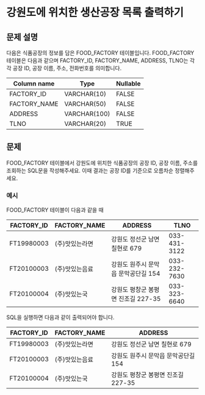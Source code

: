 # 강원도에 위치한 생산공장 목록 출력하기

## 문제 설명
다음은 식품공장의 정보를 담은 FOOD_FACTORY 테이블입니다. FOOD_FACTORY 테이블은 다음과 같으며 FACTORY_ID, FACTORY_NAME, ADDRESS, TLNO는 각각 공장 ID, 공장 이름, 주소, 전화번호를 의미합니다.

| Column name | Type      | Nullable |
|-------------|-----------|----------|
| FACTORY_ID  | VARCHAR(10)   | FALSE   |
| FACTORY_NAME| VARCHAR(50)   | FALSE   |
| ADDRESS     | VARCHAR(100)  | FALSE   |
| TLNO        | VARCHAR(20)   | TRUE    |

## 문제
FOOD_FACTORY 테이블에서 강원도에 위치한 식품공장의 공장 ID, 공장 이름, 주소를 조회하는 SQL문을 작성해주세요. 이때 결과는 공장 ID를 기준으로 오름차순 정렬해주세요.

### 예시
FOOD_FACTORY 테이블이 다음과 같을 때

| FACTORY_ID | FACTORY_NAME   | ADDRESS                               | TLNO         |
|------------|----------------|--------------------------------------|--------------|
| FT19980003 | (주)맛있는라면 | 강원도 정선군 남면 칠현로 679 | 033-431-3122 |
| FT20100003 | (주)맛있는음료 | 강원도 원주시 문막읍 문막공단길 154 | 033-232-7630 |
| FT20100004 | (주)맛있는국     | 강원도 평창군 봉평면 진조길 227-35 | 033-323-6640 |

SQL을 실행하면 다음과 같이 출력되어야 합니다.

| FACTORY_ID | FACTORY_NAME   | ADDRESS                               |
|------------|----------------|--------------------------------------|
| FT19980003 | (주)맛있는라면 | 강원도 정선군 남면 칠현로 679 |
| FT20100003 | (주)맛있는음료 | 강원도 원주시 문막읍 문막공단길 154 |
| FT20100004 | (주)맛있는국     | 강원도 평창군 봉평면 진조길 227-35 |